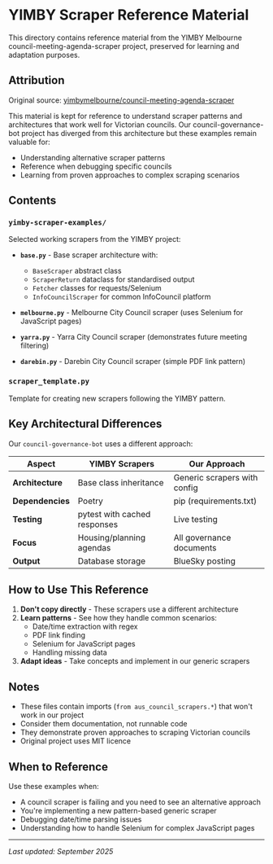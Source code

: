 # YIMBY Scraper Reference Material

This directory contains reference material from the YIMBY Melbourne council-meeting-agenda-scraper project, preserved for learning and adaptation purposes.

## Attribution

Original source: [yimbymelbourne/council-meeting-agenda-scraper](https://github.com/yimbymelbourne/council-meeting-agenda-scraper)

This material is kept for reference to understand scraper patterns and architectures that work well for Victorian councils. Our council-governance-bot project has diverged from this architecture but these examples remain valuable for:

- Understanding alternative scraper patterns
- Reference when debugging specific councils
- Learning from proven approaches to complex scraping scenarios

## Contents

### `yimby-scraper-examples/`

Selected working scrapers from the YIMBY project:

- **`base.py`** - Base scraper architecture with:
  - `BaseScraper` abstract class
  - `ScraperReturn` dataclass for standardised output
  - `Fetcher` classes for requests/Selenium
  - `InfoCouncilScraper` for common InfoCouncil platform
  
- **`melbourne.py`** - Melbourne City Council scraper (uses Selenium for JavaScript pages)
- **`yarra.py`** - Yarra City Council scraper (demonstrates future meeting filtering)
- **`darebin.py`** - Darebin City Council scraper (simple PDF link pattern)

### `scraper_template.py`

Template for creating new scrapers following the YIMBY pattern.

## Key Architectural Differences

Our `council-governance-bot` uses a different approach:

| Aspect | YIMBY Scrapers | Our Approach |
|--------|---------------|--------------|
| **Architecture** | Base class inheritance | Generic scrapers with config |
| **Dependencies** | Poetry | pip (requirements.txt) |
| **Testing** | pytest with cached responses | Live testing |
| **Focus** | Housing/planning agendas | All governance documents |
| **Output** | Database storage | BlueSky posting |

## How to Use This Reference

1. **Don't copy directly** - These scrapers use a different architecture
2. **Learn patterns** - See how they handle common scenarios:
   - Date/time extraction with regex
   - PDF link finding
   - Selenium for JavaScript pages
   - Handling missing data
3. **Adapt ideas** - Take concepts and implement in our generic scrapers

## Notes

- These files contain imports (`from aus_council_scrapers.*`) that won't work in our project
- Consider them documentation, not runnable code
- They demonstrate proven approaches to scraping Victorian councils
- Original project uses MIT licence

## When to Reference

Use these examples when:
- A council scraper is failing and you need to see an alternative approach
- You're implementing a new pattern-based generic scraper
- Debugging date/time parsing issues
- Understanding how to handle Selenium for complex JavaScript pages

---

*Last updated: September 2025*
